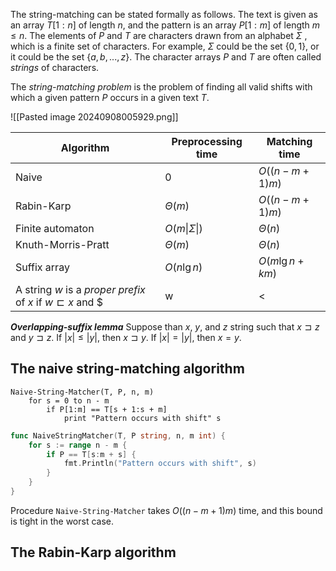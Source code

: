 The string-matching can be stated formally as follows. The text is given as an array $T[1:n]$ of length $n$, and the pattern is an array $P[1:m]$ of length $m \leq n$. The elements of $P$ and $T$ are characters drawn from an alphabet $\Sigma$ , which is a finite set of characters. For example, $\Sigma$ could be the set $\{0, 1\}$, or it could be the set $\{a, b, ..., z\}$. The character arrays $P$ and $T$ are often called *strings* of characters.

The *string-matching problem* is the problem of finding all valid shifts with which a given pattern $P$ occurs in a given text $T$. 

![[Pasted image 20240908005929.png]]

| Algorithm          | Preprocessing time | Matching time      |
| ------------------ | ------------------ | ------------------ |
| Naive              | 0                  | $O((n - m + 1) m)$ |
| Rabin-Karp         | $\Theta(m)$        | $O((n - m + 1) m)$ |
| Finite automaton   | $O(m\|\Sigma\|)$   | $\Theta(n)$        |
| Knuth-Morris-Pratt | $\Theta(m)$        | $\Theta(n)$        |
| Suffix array       | $O(n \lg n)$       | $O(m \lg n + km)$  |
A string $w$ is a *proper prefix* of $x$ if $w \sqsubset x$ and $|w| < |x|$, and likewise for a *proper suffix*. The empty string $\epsilon$ is both a suffix and a prefix of every string. 

***Overlapping-suffix lemma***
Suppose than $x$, $y$, and $z$ string such that $x \sqsupset z$   and $y \sqsupset z$. If $|x| \leq |y|$, then $x \sqsupset y$. If $|x| = |y|$, then $x = y$.  

## The naive string-matching algorithm

```
Naive-String-Matcher(T, P, n, m)
	for s = 0 to n - m
		if P[1:m] == T[s + 1:s + m]
			print "Pattern occurs with shift" s
```

```go
func NaiveStringMatcher(T, P string, n, m int) {
	for s := range n - m {
		if P == T[s:m + s] {
			fmt.Println("Pattern occurs with shift", s)
		}
	}
}
```

Procedure `Naive-String-Matcher` takes $O((n - m + 1) m)$ time, and this bound is tight in the worst case.

## The Rabin-Karp algorithm

